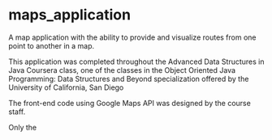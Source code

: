 # maps_application

A map application with the ability to provide and visualize routes from one point to another in a map.

This application was completed throughout the Advanced Data Structures in Java Coursera class, one of the classes in the Object Oriented Java Programming: Data Structures and Beyond specialization offered by the University of California, San Diego

The front-end code using Google Maps API was designed by the course staff.

Only the 
